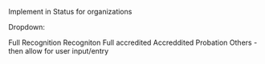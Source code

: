 Implement in Status for organizations

Dropdown:

Full Recognition
Recogniton
Full accredited 
Accreddited
Probation
Others - then allow for user input/entry